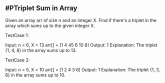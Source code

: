 #PTriplet Sum in Array
-----------------------
Given an array arr of size n and an integer X. Find if there's a triplet in the array which sums up to the given integer X.

TestCase 1:

Input:
n = 6, X = 13
arr[] = [1 4 45 6 10 8]
Output:
1
Explanation:
The triplet {1, 4, 8} in 
the array sums up to 13.

TestCase 2:

Input:
n = 5, X = 10
arr[] = [1 2 4 3 6]
Output:
1
Explanation:
The triplet {1, 3, 6} in 
the array sums up to 10.